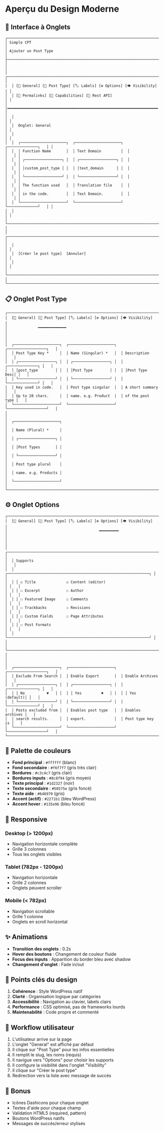 # Aperçu du Design Moderne

## 🎨 Interface à Onglets

```
┌─────────────────────────────────────────────────────────────────────────────┐
│ Simple CPT                                                                   │
│ Ajouter un Post Type                                                        │
├─────────────────────────────────────────────────────────────────────────────┤
│                                                                              │
│  ┌────────────────────────────────────────────────────────────────────────┐ │
│  │ [🔧 General] [📝 Post Type] [🏷️ Labels] [⚙️ Options] [👁️ Visibility]  │ │
│  │ [🔗 Permalinks] [👥 Capabilities] [🔌 Rest API]                        │ │
│  │━━━━━━━━━━━━━━━━━━━━━━━━━━━━━━━━━━━━━━━━━━━━━━━━━━━━━━━━━━━━━━━━━━━━━│ │
│  │                                                                          │ │
│  │  Onglet: General                                                        │ │
│  │                                                                          │ │
│  │  ┌─────────────────────┐  ┌─────────────────────┐  ┌──────────────┐   │ │
│  │  │ Function Name       │  │ Text Domain         │  │              │   │ │
│  │  │ ┌─────────────────┐ │  │ ┌─────────────────┐ │  │              │   │ │
│  │  │ │custom_post_type │ │  │ │text_domain      │ │  │              │   │ │
│  │  │ └─────────────────┘ │  │ └─────────────────┘ │  │              │   │ │
│  │  │ The function used   │  │ Translation file    │  │              │   │ │
│  │  │ in the code.        │  │ Text Domain.        │  │              │   │ │
│  │  └─────────────────────┘  └─────────────────────┘  └──────────────┘   │ │
│  │                                                                          │ │
│  └──────────────────────────────────────────────────────────────────────────┘ │
│  ┌──────────────────────────────────────────────────────────────────────────┐ │
│  │                                                                            │ │
│  │  [Créer le post type]  [Annuler]                                         │ │
│  │                                                                            │ │
│  └──────────────────────────────────────────────────────────────────────────┘ │
└─────────────────────────────────────────────────────────────────────────────┘
```

## 📋 Onglet Post Type

```
┌─────────────────────────────────────────────────────────────────────────────┐
│  [🔧 General] [📝 Post Type] [🏷️ Labels] [⚙️ Options] [👁️ Visibility]    │
│              ━━━━━━━━━━━━━                                                  │
│                                                                              │
│  ┌─────────────────────┐  ┌─────────────────────┐  ┌──────────────────┐   │
│  │ Post Type Key *     │  │ Name (Singular) *   │  │ Description      │   │
│  │ ┌─────────────────┐ │  │ ┌─────────────────┐ │  │ ┌──────────────┐ │   │
│  │ │post_type        │ │  │ │Post Type        │ │  │ │Post Type Desc│ │   │
│  │ └─────────────────┘ │  │ └─────────────────┘ │  │ └──────────────┘ │   │
│  │ Key used in code.   │  │ Post type singular  │  │ A short summary  │   │
│  │ Up to 20 chars.     │  │ name. e.g. Product  │  │ of the post type │   │
│  └─────────────────────┘  └─────────────────────┘  └──────────────────┘   │
│                                                                              │
│  ┌─────────────────────┐                                                    │
│  │ Name (Plural) *     │                                                    │
│  │ ┌─────────────────┐ │                                                    │
│  │ │Post Types       │ │                                                    │
│  │ └─────────────────┘ │                                                    │
│  │ Post type plural    │                                                    │
│  │ name. e.g. Products │                                                    │
│  └─────────────────────┘                                                    │
└─────────────────────────────────────────────────────────────────────────────┘
```

## ⚙️ Onglet Options

```
┌─────────────────────────────────────────────────────────────────────────────┐
│  [🔧 General] [📝 Post Type] [🏷️ Labels] [⚙️ Options] [👁️ Visibility]    │
│                                          ━━━━━━━━━                          │
│                                                                              │
│  ┌─────────────────────────────────────────────────────────────────────┐   │
│  │ Supports                                                             │   │
│  │ ┌─────────────────────────────────────────────────────────────────┐ │   │
│  │ │ ☑ Title              ☑ Content (editor)                         │ │   │
│  │ │ ☐ Excerpt            ☐ Author                                   │ │   │
│  │ │ ☐ Featured Image     ☐ Comments                                 │ │   │
│  │ │ ☐ Trackbacks         ☐ Revisions                                │ │   │
│  │ │ ☐ Custom Fields      ☐ Page Attributes                          │ │   │
│  │ │ ☐ Post Formats                                                   │ │   │
│  │ └─────────────────────────────────────────────────────────────────┘ │   │
│  └─────────────────────────────────────────────────────────────────────┘   │
│                                                                              │
│  ┌─────────────────────┐  ┌─────────────────────┐  ┌──────────────────┐   │
│  │ Exclude From Search │  │ Enable Export       │  │ Enable Archives  │   │
│  │ ┌─────────────────┐ │  │ ┌─────────────────┐ │  │ ┌──────────────┐ │   │
│  │ │ No          ▼   │ │  │ │ Yes         ▼   │ │  │ │ Yes (default)│ │   │
│  │ └─────────────────┘ │  │ └─────────────────┘ │  │ └──────────────┘ │   │
│  │ Posts excluded from │  │ Enables post type   │  │ Enables archives │   │
│  │ search results.     │  │ export.             │  │ Post type key is │   │
│  └─────────────────────┘  └─────────────────────┘  └──────────────────┘   │
└─────────────────────────────────────────────────────────────────────────────┘
```

## 🎨 Palette de couleurs

- **Fond principal** : `#ffffff` (blanc)
- **Fond secondaire** : `#f6f7f7` (gris très clair)
- **Bordures** : `#c3c4c7` (gris clair)
- **Bordures inputs** : `#8c8f94` (gris moyen)
- **Texte principal** : `#1d2327` (noir)
- **Texte secondaire** : `#50575e` (gris foncé)
- **Texte aide** : `#646970` (gris)
- **Accent (actif)** : `#2271b1` (bleu WordPress)
- **Accent hover** : `#135e96` (bleu foncé)

## 📱 Responsive

### Desktop (> 1200px)
- Navigation horizontale complète
- Grille 3 colonnes
- Tous les onglets visibles

### Tablet (782px - 1200px)
- Navigation horizontale
- Grille 2 colonnes
- Onglets peuvent scroller

### Mobile (< 782px)
- Navigation scrollable
- Grille 1 colonne
- Onglets en scroll horizontal

## ✨ Animations

- **Transition des onglets** : 0.2s
- **Hover des boutons** : Changement de couleur fluide
- **Focus des inputs** : Apparition du border bleu avec shadow
- **Changement d'onglet** : Fade in/out

## 🎯 Points clés du design

1. **Cohérence** : Style WordPress natif
2. **Clarté** : Organisation logique par catégories
3. **Accessibilité** : Navigation au clavier, labels clairs
4. **Performance** : CSS optimisé, pas de frameworks lourds
5. **Maintenabilité** : Code propre et commenté

## 🔄 Workflow utilisateur

1. L'utilisateur arrive sur la page
2. L'onglet "General" est affiché par défaut
3. Il clique sur "Post Type" pour les infos essentielles
4. Il remplit le slug, les noms (requis)
5. Il navigue vers "Options" pour choisir les supports
6. Il configure la visibilité dans l'onglet "Visibility"
7. Il clique sur "Créer le post type"
8. Redirection vers la liste avec message de succès

## 🎁 Bonus

- Icônes Dashicons pour chaque onglet
- Textes d'aide pour chaque champ
- Validation HTML5 (required, pattern)
- Boutons WordPress natifs
- Messages de succès/erreur stylisés
